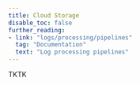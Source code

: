 ```yaml
---
title: Cloud Storage
disable_toc: false
further_reading:
- link: "logs/processing/pipelines"
  tag: "Documentation"
  text: "Log processing pipelines"
---
```


TKTK
